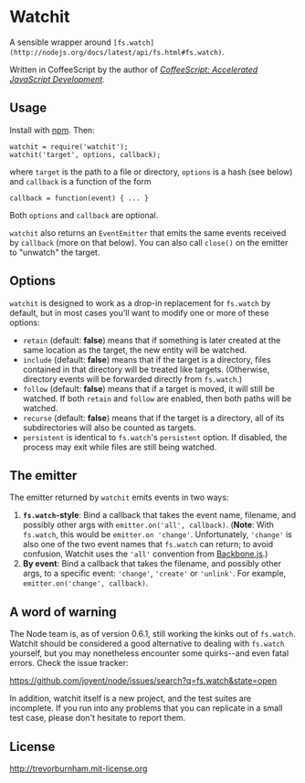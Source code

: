 # Watchit

A sensible wrapper around `[fs.watch](http://nodejs.org/docs/latest/api/fs.html#fs.watch)`.

Written in CoffeeScript by the author of *[CoffeeScript: Accelerated JavaScript Development](http://pragprog.com/book/tbcoffee/coffeescript)*.

## Usage

Install with [npm](http://npmjs.org/). Then:

    watchit = require('watchit');
    watchit('target', options, callback);

where `target` is the path to a file or directory, `options` is a hash (see
below) and `callback` is a function of the form

    callback = function(event) { ... }

Both `options` and `callback` are optional.

`watchit` also returns an `EventEmitter` that emits the same events received
by `callback` (more on that below). You can also call `close()` on the emitter
to "unwatch" the target.

## Options

`watchit` is designed to work as a drop-in replacement for `fs.watch` by
default, but in most cases you'll want to modify one or more of these options:

* `retain` (default: **false**) means that if something is later created at
the same location as the target, the new entity will be watched.
* `include` (default: **false**) means that if the target is a directory,
files contained in that directory will be treated like targets. (Otherwise,
directory events will be forwarded directly from `fs.watch`.)
* `follow` (default: **false**) means that if a target is moved, it will still
be watched. If both `retain` and `follow` are enabled, then both paths will be
watched.
* `recurse` (default: **false**) means that if the target is a directory, all
of its subdirectories will also be counted as targets.
* `persistent` is identical to `fs.watch`'s `persistent` option. If
disabled, the process may exit while files are still being watched.

## The emitter

The emitter returned by `watchit` emits events in two ways:

1. **`fs.watch`-style**: Bind a callback that takes the event name, filename,
and possibly other args with `emitter.on('all', callback)`. (**Note**: With
`fs.watch`, this would be `emitter.on 'change'`. Unfortunately, `'change'` is
also one of the two event names that `fs.watch` can return; to avoid
confusion, Watchit uses the `'all'` convention from
[Backbone.js](http://documentcloud.github.com/backbone/#Events).)
1. **By event**: Bind a callback that takes the filename, and possibly other
args, to a specific event: `'change'`, `'create'` or `'unlink'`. For example,
`emitter.on('change', callback)`.

## A word of warning

The Node team is, as of version 0.6.1, still working the kinks out of
`fs.watch`. Watchit should be considered a good alternative to dealing with
`fs.watch` yourself, but you may nonetheless encounter some quirks--and even
fatal errors. Check the issue tracker:

https://github.com/joyent/node/issues/search?q=fs.watch&state=open

In addition, watchit itself is a new project, and the test suites are
incomplete. If you run into any problems that you can replicate in a small
test case, please don't hesitate to report them.

## License

http://trevorburnham.mit-license.org